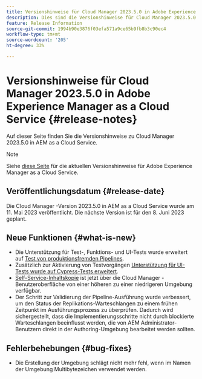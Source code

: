 ```yaml
---
title: Versionshinweise für Cloud Manager 2023.5.0 in Adobe Experience Manager as a Cloud Service
description: Dies sind die Versionshinweise für Cloud Manager 2023.5.0 in AEM as a Cloud Service.
feature: Release Information
source-git-commit: 1994b90e3876f03efa571a9ce65b9fb8b3c90ec4
workflow-type: tm+mt
source-wordcount: '205'
ht-degree: 33%

---
```



# Versionshinweise für Cloud Manager 2023.5.0 in Adobe Experience Manager as a Cloud Service {#release-notes}

Auf dieser Seite finden Sie die Versionshinweise zu Cloud Manager 2023.5.0 in AEM as a Cloud Service.

>[!NOTE]
>
>Siehe [diese Seite](/help/release-notes/release-notes-cloud/release-notes-current.md) für die aktuellen Versionshinweise für Adobe Experience Manager as a Cloud Service.

## Veröffentlichungsdatum {#release-date}

Die Cloud Manager -Version 2023.5.0 in AEM as a Cloud Service wurde am 11. Mai 2023 veröffentlicht. Die nächste Version ist für den 8. Juni 2023 geplant.

## Neue Funktionen {#what-is-new}

* Die Unterstützung für Test-, Funktions- und UI-Tests wurde erweitert auf [Test von produktionsfremden Pipelines](/help/implementing/cloud-manager/configuring-pipelines/configuring-non-production-pipelines.md).
* Zusätzlich zur Aktivierung von Testvorgängen [Unterstützung für UI-Tests wurde auf Cypress-Tests erweitert](/help/implementing/cloud-manager/ui-testing.md).
* [Self-Service-Inhaltskopie](/help/implementing/developing/tools/content-copy.md) ist jetzt über die Cloud Manager -Benutzeroberfläche von einer höheren zu einer niedrigeren Umgebung verfügbar.
* Der Schritt zur Validierung der Pipeline-Ausführung wurde verbessert, um den Status der Replikations-Warteschlangen zu einem frühen Zeitpunkt im Ausführungsprozess zu überprüfen. Dadurch wird sichergestellt, dass die Implementierungsschritte nicht durch blockierte Warteschlangen beeinflusst werden, die von AEM Administrator-Benutzern direkt in der Authoring-Umgebung bearbeitet werden sollten.

## Fehlerbehebungen {#bug-fixes}

* Die Erstellung der Umgebung schlägt nicht mehr fehl, wenn im Namen der Umgebung Multibytezeichen verwendet werden.

